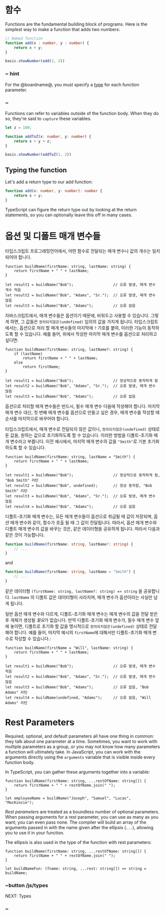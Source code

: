 # 함수

Functions are the fundamental building block of programs. Here is the simplest way to make a function that adds two numbers:

```ts
// Named function
function add(x : number, y : number) {
    return x + y;
}

basic.showNumber(add(1, 2))
```

### ~ hint

For the @boardname@, you must specify a [type](/js/types) for each function parameter.

### ~

Functions can refer to variables outside of the function body. When they do so, they're said to `capture` these variables.

```ts
let z = 100;

function addToZ(x: number, y: number) {
    return x + y + z;
}

basic.showNumber(addToZ(1, 2))
```

## Typing the function

Let's add a return type to our add function:

```ts
function add(x: number, y: number): number {
    return x + y;
}
```

TypeScript can figure the return type out by looking at the return statements, so you can optionally leave this off in many cases.

# 옵션 및 디폴트 매개 변수들

타입스크립트 프로그래밍언어에서, 어떤 함수로 전달되는 매개 변수나 값의 개수는 일치되어야 합니다.

```ts-ignore
function buildName(firstName: string, lastName: string) {
    return firstName + " " + lastName;
}

let result1 = buildName("Bob");                  // 오류 발생, 매개 변수 개수 적음
let result2 = buildName("Bob", "Adams", "Sr.");  // 오류 발생, 매개 변수 많음
let result3 = buildName("Bob", "Adams");         // 오류 없음
```

자바스크립트에서, 매개 변수들은 옵션이기 때문에, 비워두고 사용할 수 있습니다. 그렇게 하면, 그 값들은 `정의되지않은(undefined)` 임의의 값을 가지게 됩니다. 타입스크립트에서는, 옵션으로 처리 할 매개 변수들의 마지막에 `?` 기호를 붙여, 이러한 기능이 동작하도록 할 수 있습니다. 예를 들어, 위에서 작성한 마지막 매개 변수를 옵션으로 처리하고 싶다면:

```ts-ignore
function buildName(firstName: string, lastName?: string) {
    if (lastName)
        return firstName + " " + lastName;
    else
        return firstName;
}

let result1 = buildName("Bob");                  // 정상적으로 동작하게 됨
let result2 = buildName("Bob", "Adams", "Sr.");  // 오류 발생, 매개 변수 많음
let result3 = buildName("Bob", "Adams");         // 오류 없음
```

옵션으로 처리할 매개 변수들은 반드시, 필수 매개 변수 다음에 작성해야 합니다. 마지막 매개 변수 대신, 첫 번째 매개 변수를 옵션으로 만들고 싶은 경우, 매개 변수를 작성할 때 순서를 마지막으로 바꾸어야 합니다.

타입스크립트에서, 매개 변수로 전달되지 않은 값이나, `정의되지않은(undefined)` 상태로 둔 값을, 원하는 값으로 초기화하도록 할 수 있습니다. 이러한 방법을 디폴트-초기화 매개 변수라고 부릅니다. 이전 예시에서, 마지막 매개 변수의 값을 `"Smith"`로 기본 초기화하도록 할 수 있습니다.

```ts-ignore
function buildName(firstName: string, lastName = "Smith") {
    return firstName + " " + lastName;
}

let result1 = buildName("Bob");                  // 정상적으로 동작하게 됨, "Bob Smith" 리턴
let result2 = buildName("Bob", undefined);       // 정상 동작함, "Bob Smith" 리턴
let result3 = buildName("Bob", "Adams", "Sr.");  // 오류 발생, 매개 변수 많음
let result4 = buildName("Bob", "Adams");         // 오류 없음
```

디폴트-초기화 매개 변수는, 모든 매개 변수들이 옵션으로 취급될 때 값이 저장되며, 옵션 매개 변수와 같이, 함수가 호출 될 때 그 값이 전달됩니다. 따라서, 옵션 매개 변수와 디폴트 매개 변수의 값을 바꾸는 것은, 같은 데이터형을 공유하게 됩니다. 따라서 다음과 같은 것이 가능합니다.

```ts
function buildName(firstName: string, lastName?: string) {
    // ...
}
```

and

```ts
function buildName(firstName: string, lastName = "Smith") {
    // ...
}
```

같은 데이터형 `(firstName: string, lastName?: string) => string` 을 공유합니다. `lastName` 의 디폴트 값은 데이터형이 사라지며, 매개 변수가 옵션이라는 사실만 남게 됩니다.

일반 옵션 매개 변수와 다르게, 디폴트-초기화 매개 변수는 매개 변수의 값을 전달 받은 후 개체가 생성될 *필요*가 없습니다. 만약 디폴트-초기화 매개 변수가, 필수 매개 변수 앞에 놓이면, 디폴트로 초기화 할 값을 명시적으로 `정의되지않은(undefined)` 상태로 전달해야 합니다. 예를 들어, 마지막 예시의 `firstName`에 대해서만 디폴트-초기화 매개 변수로 작성할 수 있습니다.:

```ts-ignore
function buildName(firstName = "Will", lastName: string) {
    return firstName + " " + lastName;
}

let result1 = buildName("Bob");                  // 오류 발생, 매개 변수 적음
let result2 = buildName("Bob", "Adams", "Sr.");  // 오류 발생, 매개 변수 많음
let result3 = buildName("Bob", "Adams");         // 오류 없음, "Bob Adams" 리턴
let result4 = buildName(undefined, "Adams");     // 오류 없음, "Will Adams" 리턴
```

# Rest Parameters

Required, optional, and default parameters all have one thing in common: they talk about one parameter at a time. Sometimes, you want to work with multiple parameters as a group, or you may not know how many parameters a function will ultimately take. In JavaScript, you can work with the arguments directly using the `arguments` variable that is visible inside every function body.

In TypeScript, you can gather these arguments together into a variable:

```ts-ignore
function buildName(firstName: string, ...restOfName: string[]) {
    return firstName + " " + restOfName.join(" ");
}

let employeeName = buildName("Joseph", "Samuel", "Lucas", "MacKinzie");
```

*Rest parameters* are treated as a boundless number of optional parameters. When passing arguments for a rest parameter, you can use as many as you want; you can even pass none. The compiler will build an array of the arguments passed in with the name given after the ellipsis (`...`), allowing you to use it in your function.

The ellipsis is also used in the type of the function with rest parameters:

```ts-ignore
function buildName(firstName: string, ...restOfName: string[]) {
    return firstName + " " + restOfName.join(" ");
}

let buildNameFun: (fname: string, ...rest: string[]) => string = buildName;
```

### ~button /js/types

NEXT: Types

### ~